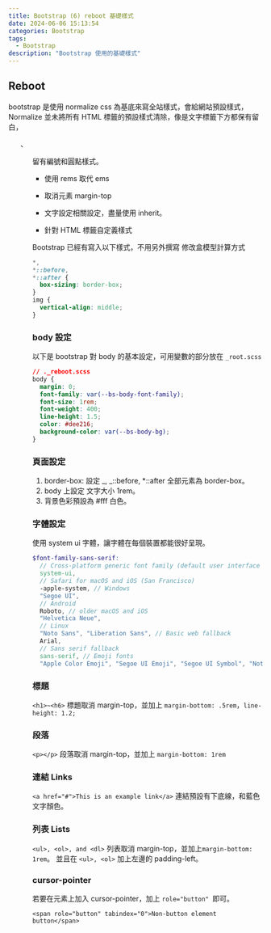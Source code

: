 ```yaml
---
title: Bootstrap (6) reboot 基礎樣式
date: 2024-06-06 15:13:54
categories: Bootstrap
tags:
  - Bootstrap
description: "Bootstrap 使用的基礎樣式"
---
```


## Reboot

bootstrap 是使用 normalize css 為基底來寫全站樣式，會給網站預設樣式， Normalize 並未將所有 HTML 標籤的預設樣式清除，像是文字標籤下方都保有留白，<ol>、<ul> 留有編號和圓點樣式。

- 使用 rems 取代 ems
- 取消元素 margin-top
- 文字設定相關設定，盡量使用 inherit。

- 針對 HTML 標籤自定義樣式

Bootstrap 已經有寫入以下樣式，不用另外撰寫
修改盒模型計算方式

```css
*,
*::before,
*::after {
  box-sizing: border-box;
}
img {
  vertical-align: middle;
}
```

### body 設定

以下是 bootstrap 對 body 的基本設定，可用變數的部分放在 `_root.scss`

```css
// ._reboot.scss
body {
  margin: 0;
  font-family: var(--bs-body-font-family);
  font-size: 1rem;
  font-weight: 400;
  line-height: 1.5;
  color: #dee216;
  background-color: var(--bs-body-bg);
}
```

### 頁面設定

1. border-box: 設定 _, _::before, \*::after 全部元素為 border-box。
2. body 上設定 文字大小 1rem。
3. 背景色彩預設為 #fff 白色。

### 字體設定

使用 system ui 字體，讓字體在每個裝置都能很好呈現。

```scss
$font-family-sans-serif:
  // Cross-platform generic font family (default user interface font)
  system-ui,
  // Safari for macOS and iOS (San Francisco)
  -apple-system, // Windows
  "Segoe UI",
  // Android
  Roboto, // older macOS and iOS
  "Helvetica Neue",
  // Linux
  "Noto Sans", "Liberation Sans", // Basic web fallback
  Arial,
  // Sans serif fallback
  sans-serif, // Emoji fonts
  "Apple Color Emoji", "Segoe UI Emoji", "Segoe UI Symbol", "Noto Color Emoji" !default;
```

### 標題

`<h1>~<h6>` 標題取消 margin-top，並加上 `margin-bottom: .5rem`，`line-height: 1.2;`

### 段落

`<p></p>` 段落取消 margin-top，並加上 `margin-bottom: 1rem`

### 連結 Links

`<a href="#">This is an example link</a>` 連結預設有下底線，和藍色文字顏色。

### 列表 Lists

`<ul>, <ol>, and <dl>` 列表取消 margin-top，並加上`margin-bottom: 1rem`。
並且在 `<ul>, <ol>` 加上左邊的 padding-left。

### cursor-pointer

若要在元素上加入 cursor-pointer，加上 `role="button" `即可。

`<span role="button" tabindex="0">Non-button element button</span>`
